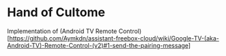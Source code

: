 # Hand of Cultome

Implementation of (Android TV Remote Control)[https://github.com/Aymkdn/assistant-freebox-cloud/wiki/Google-TV-(aka-Android-TV)-Remote-Control-(v2)#1-send-the-pairing-message]
